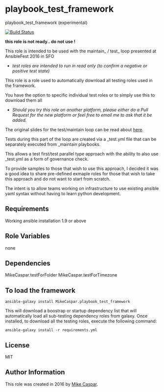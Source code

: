 playbook_test_framework
=============================

playbook_test_framework (experimental)


[![Build Status](https://travis-ci.org/MikeCaspar/playbook_test_framework.svg?branch=master)](https://travis-ci.org/MikeCaspar/playbook_test_framework)

**this role is not ready.. do not use !**

This role is intended to be used with the maintain_ / test_ loop presented at AnsibleFest 2016 in SFO

- *test roles are intended to run in read only (to confirm a negative or positive test state)*

This role is a role used to automatically download all testing roles used in the framework.

You have the option to specific individual test roles or to simply use this to download them all

- *Should you try this role on another platform, please either do a Pull Request for the new platform or feel free to email me to ask that it be added.*

The original slides for the test/maintain loop can be read about [here](http://www.slideshare.net/MikeCaspar/testing-for-infrastructure-as-code-for-ansiblefest-2016-64540514).

Tests during this part of the loop are created via a _test.yml file that can be separately executed from _maintain playbooks.

This allows a test first/test parallel type approach with the ability to also use _test.yml as a form of governance check.

To provide samples to those that wish to use this approach, I decided it was a good idea to share pre-defined exmaple roles for those that wish to take this approach and do not want to start from scratch.

The intent is to allow teams working on infrastructure to use existing ansible yaml syntax without having to learn python development.

Requirements
------------

Working ansible installation 1.9 or above

Role Variables
--------------

none

Dependencies
------------

MikeCaspar.testForFolder
MikeCaspar.testForTimezone

To load the framework
---------------------

    ansible-galaxy install MikeCaspar.playbook_test_framework

This will download a boostrap or startup dependency list that will automatically load all sub-testing dependency roles from galaxy.
Once installed, to download all the testing roles, execute the following command:

    ansible-galaxy install -r requirements.yml
 
## License

MIT

## Author Information

This role was created in 2016 by [Mike Caspar](http://www.caspar.com/).
